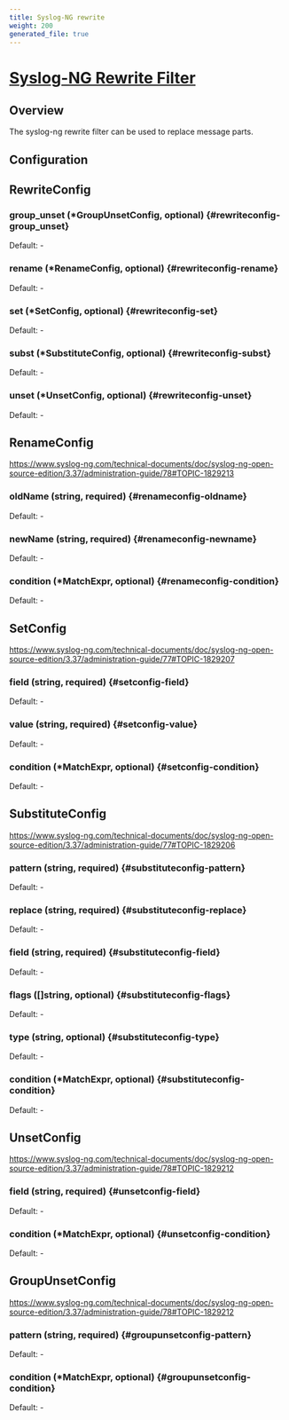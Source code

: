 ```yaml
---
title: Syslog-NG rewrite
weight: 200
generated_file: true
---
```


# [Syslog-NG Rewrite Filter](https://www.syslog-ng.com/technical-documents/doc/syslog-ng-open-source-edition/3.37/administration-guide/77)
## Overview
 The syslog-ng rewrite filter can be used to replace message parts.

## Configuration
## RewriteConfig

### group_unset (*GroupUnsetConfig, optional) {#rewriteconfig-group_unset}

Default: -

### rename (*RenameConfig, optional) {#rewriteconfig-rename}

Default: -

### set (*SetConfig, optional) {#rewriteconfig-set}

Default: -

### subst (*SubstituteConfig, optional) {#rewriteconfig-subst}

Default: -

### unset (*UnsetConfig, optional) {#rewriteconfig-unset}

Default: -


## RenameConfig

https://www.syslog-ng.com/technical-documents/doc/syslog-ng-open-source-edition/3.37/administration-guide/78#TOPIC-1829213

### oldName (string, required) {#renameconfig-oldname}

Default: -

### newName (string, required) {#renameconfig-newname}

Default: -

### condition (*MatchExpr, optional) {#renameconfig-condition}

Default: -


## SetConfig

https://www.syslog-ng.com/technical-documents/doc/syslog-ng-open-source-edition/3.37/administration-guide/77#TOPIC-1829207

### field (string, required) {#setconfig-field}

Default: -

### value (string, required) {#setconfig-value}

Default: -

### condition (*MatchExpr, optional) {#setconfig-condition}

Default: -


## SubstituteConfig

https://www.syslog-ng.com/technical-documents/doc/syslog-ng-open-source-edition/3.37/administration-guide/77#TOPIC-1829206

### pattern (string, required) {#substituteconfig-pattern}

Default: -

### replace (string, required) {#substituteconfig-replace}

Default: -

### field (string, required) {#substituteconfig-field}

Default: -

### flags ([]string, optional) {#substituteconfig-flags}

Default: -

### type (string, optional) {#substituteconfig-type}

Default: -

### condition (*MatchExpr, optional) {#substituteconfig-condition}

Default: -


## UnsetConfig

https://www.syslog-ng.com/technical-documents/doc/syslog-ng-open-source-edition/3.37/administration-guide/78#TOPIC-1829212

### field (string, required) {#unsetconfig-field}

Default: -

### condition (*MatchExpr, optional) {#unsetconfig-condition}

Default: -


## GroupUnsetConfig

https://www.syslog-ng.com/technical-documents/doc/syslog-ng-open-source-edition/3.37/administration-guide/78#TOPIC-1829212

### pattern (string, required) {#groupunsetconfig-pattern}

Default: -

### condition (*MatchExpr, optional) {#groupunsetconfig-condition}

Default: -


